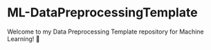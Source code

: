 # ML-DataPreprocessingTemplate
Welcome to my Data Preprocessing Template repository for Machine Learning! 🚀
